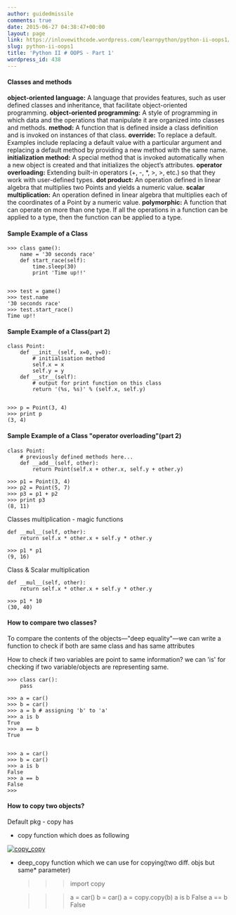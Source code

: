 ```yaml
---
author: guidedmissile
comments: true
date: 2015-06-27 04:38:47+00:00
layout: page
link: https://inlovewithcode.wordpress.com/learnpython/python-ii-oops1/
slug: python-ii-oops1
title: 'Python II # OOPS - Part 1'
wordpress_id: 438
---
```


#### Classes and methods



**object-oriented language:** A language that provides features, such as user defined classes and inheritance, that facilitate object-oriented programming.
**object-oriented programming:** A style of programming in which data and the operations that manipulate it are organized into classes and methods.
**method:** A function that is defined inside a class definition and is invoked on instances of that class.
**override:** To replace a default. Examples include replacing a default value with a particular argument and replacing a default method by providing a new method with the same name.
**initialization method:** A special method that is invoked automatically when a new object is created and that initializes the object’s attributes.
**operator overloading:** Extending built-in operators (+, -, *, >, >, etc.) so that they work with user-defined types.
**dot product:** An operation defined in linear algebra that multiplies two Points and yields a numeric value.
**scalar multiplication:** An operation defined in linear algebra that multiplies each of the coordinates of a Point by a numeric value.
**polymorphic:** A function that can operate on more than one type. If all the operations in a function can be applied to a type, then the function can be applied to a type.



#### Sample Example of a Class




    
    >>> class game():
        name = '30 seconds race'
        def start_race(self):
            time.sleep(30)
            print 'Time up!!'
    
            
    >>> test = game()
    >>> test.name
    '30 seconds race'
    >>> test.start_race()
    Time up!!
    





#### Sample Example of a Class(part 2)




    
    class Point:
        def __init__(self, x=0, y=0):
            # initialisation method
            self.x = x
            self.y = y
        def __str__(self):
            # output for print function on this class
            return '(%s, %s)' % (self.x, self.y)
    
    
    >>> p = Point(3, 4)
    >>> print p
    (3, 4)
    





#### Sample Example of a Class "operator overloading"(part 2)




    
    class Point:
        # previously defined methods here...
        def __add__(self, other):
            return Point(self.x + other.x, self.y + other.y)
    
    >>> p1 = Point(3, 4)
    >>> p2 = Point(5, 7)
    >>> p3 = p1 + p2
    >>> print p3
    (8, 11)
    



Classes multiplication - magic functions


    
    def __mul__(self, other):
        return self.x * other.x + self.y * other.y
        
    >>> p1 * p1
    (9, 16)
    



Class & Scalar multiplication


    
    def __mul__(self, other):
        return self.x * other.x + self.y * other.y
    
    >>> p1 * 10
    (30, 40)
    





#### How to compare two classes?



To compare the contents of the objects—"deep equality"—we can write a function to check if both are same class and has same attributes

How to check if two variables are point to same information?
we can 'is' for checking if two variable/objects are representing same.


    
    >>> class car():
        pass
    
    >>> a = car()
    >>> b = car()
    >>> a = b # assigning 'b' to 'a'
    >>> a is b
    True
    >>> a == b
    True
    
    
    >>> a = car()
    >>> b = car()
    >>> a is b
    False
    >>> a == b
    False
    >>> 
    





#### How to copy two objects?



Default pkg - copy has
- copy function which does as following

[![copy_copy](https://inlovewithcode.files.wordpress.com/2015/06/copy_copy1.jpg?w=300)](https://inlovewithcode.files.wordpress.com/2015/06/copy_copy1.jpg)




    
  * deep_copy function which we can use for copying(two diff. objs but same* parameter)




    
    >>> import copy
    
    >>> a = car()
    >>> b = car()
    >>> a = copy.copy(b)
    >>> a is b
    False
    >>> a == b
    False
    
